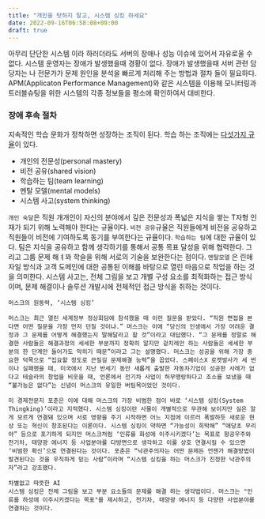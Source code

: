 ```yaml
---
title: "개인을 탓하지 말고, 시스템 싱킹 하세요"
date: 2022-09-16T06:58:08+09:00
draft: true
---
```


아무리 단단한 시스템 이라 하러더라도 서버의 장애나 성능 이슈에 있어서 자유로울 수 없다. 시스템 운영자는 장애가 발생했을때 경황이 없다. 장애가 발생했을때 서버 관련 담당자는 나 전문가가 문제 원인을 분석을 빠르게 처리해 주는 방법과 절차 들이 필요하다. APM(Applicaton Performance Management)와 같은 시스템을 이용해 모니터링과 트러블슈팅을 위한 시스템의 각종 정보들을 평소에 확인하여서 대비한다.



### 장애 후속 절차

지속적인 학습 문화가 정착하면 성장하는 조직이 된다. 학습 하는 조직에는 [다섯가지 규율](https://www.scaledagileframework.com/continuous-learning-culture/)이 있다.



- 개인의 전문성(personal mastery)
- 비전 공유(shared vision)
- 학습하는 팀(team learning)
- 멘탈 모델(mental models)
- 시스템 사고(system thinking)



`개인 숙달`은 직원 개개인이 자신의 분야에서 깊은 전문성과 폭넓은 지식을 쌓는 T자형 인재가 되기 위해 노력해야 한다는 규율이다. `비전 공유`규율은 직원들에게 비전을 공유하고 직원들이 비전에 기여하도록 동기를 부여한다는 규율이다. `학습하는 팀`에 대한 규율이 있다.  팀은 지식을 공유하고 함께 생각하기를 통해서 공통 목표 달성을 위해 협력한다. 그리고 그룹 문제 해ㅕ꽈 학슬을 위해 서로의 기술을 보완한다는 점이다. `멘탈모델` 은 린애자일 방식과 고객 도메인에 대한 공통된 이해를 바탕으로 열린 마음으로 작업을 하는 것을 의미한다. 시스템 사고는, 전체 그림을 보고 개별 구성 요소를 최적화하는 접근 방식이며, 문제 해결이나 솔루션 개발시에 전체적인 접근 방식을 취하는 것이다.



```
머스크의 원동력, ‘시스템 싱킹’

머스크는 최근 열린 세계정부 정상회담에 참석했을 때 이런 질문을 받았다. “직원 면접을 본다면 어떤 질문을 가장 먼저 던질 것이냐.” 머스크는 이에 “당신의 인생에서 가장 어려운 결정과 그 문제를 어떻게 해결했는지 말해달라고 할 것”이라고 대답했다. “그 문제를 정말로 해결한 사람들은 해결과정의 세세한 부분까지 정확히 알지만 겉치레만 하는 사람들은 세세한 부분의 한 단계만 들어가도 막히기 때문”이라고 그는 설명했다. 머스크는 성공을 위해 가장 중요한 덕목으로 “집요할 정도로 끈질길 문제해결 능력”을 꼽았다. 스페이스X 로켓발사가 세 번이나 실패했을 때, 미국에서 지난 반세기 동안 새롭게 출발한 자동차기업이 성공한 사례가 없다고 테슬라의 창업을 비웃을 때, 언론에서 전기차 사업이 허무맹랑하다고 조소를 보냈을 때 “불가능은 없다”는 신념이 머스크의 유일한 버팀목이었던 것이다.

미 경제전문지 포춘은 이에 대해 머스크의 가장 비범한 점이 바로 ‘시스템 싱킹(System Thingking)’이라고 지적했다. 시스템 싱킹이란 사물이 개별적으로 무관해 보이지만 실은 알게 모르게 연결돼 있으며 서로 영향을 주기 시작하면 어느 지점에 이르러 폭발하듯 새로운 현상 또는 혁신이 창조된다는 이론이다. 시스템 싱킹이 약하면 “가능성이 희박해” “애당초 무리야” 등으로 포기하게 되지만 머스크처럼 ‘인류를 화성에 이주시키겠다’는 목표로 항공우주와 전기차, 태양광 에너지 등 사업분야를 다방면으로 생각하고 이를 상호 연결시킬 수 있으면 ‘비범한 확신’으로 연결된다는 것이다. 포춘은 “낙관주의자는 어떤 문제든 언젠가 해결방법이 발견된다는 것을 우직하게 믿는 사람”이라며 “시스템 싱킹을 하는 머스크가 진정한 낙관주의자”라고 강조했다.

차별없고 따뜻한 AI
시스템 싱킹은 전체 그림을 보고 부분 요소들의 문제를 해결 하는 생각법이다. 머스크는 "인류를 하성에 이주시키겠다는 목표"를 제시하고, 전기차, 태양광 에너지 등 다양한 사업분야를 연결하는 것이다.
```



